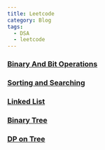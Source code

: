 ```yaml
---
title: Leetcode
category: Blog
tags: 
  - DSA
  - leetcode
---
```


### [Binary And Bit Operations](./2024-11-23-binary-and-bitwise-operations.md)

### [Sorting and Searching](./2024-11-11-sort.md)

### [Linked List](./2024-08-11-List.md)

### [Binary Tree](./2024-08-12-Tree.md)

### [DP on Tree](./2024-09-14-dp-on-trees.md)
